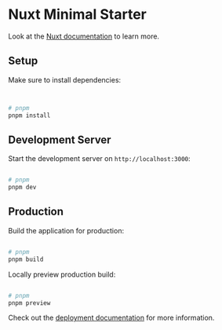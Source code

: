 # Nuxt Minimal Starter

Look at the [Nuxt documentation](https://nuxt.com/docs/getting-started/introduction) to learn more.

## Setup

Make sure to install dependencies:

```bash


# pnpm
pnpm install


```

## Development Server

Start the development server on `http://localhost:3000`:

```bash

# pnpm
pnpm dev


```

## Production

Build the application for production:

```bash

# pnpm
pnpm build

```

Locally preview production build:

```bash

# pnpm
pnpm preview


```

Check out the [deployment documentation](https://nuxt.com/docs/getting-started/deployment) for more information.
